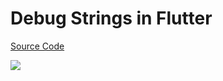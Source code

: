 # Debug Strings in Flutter

[Source Code](../source/debug-strings-in-flutter.dart)

![](../images/debug-strings-in-flutter.jpg)
